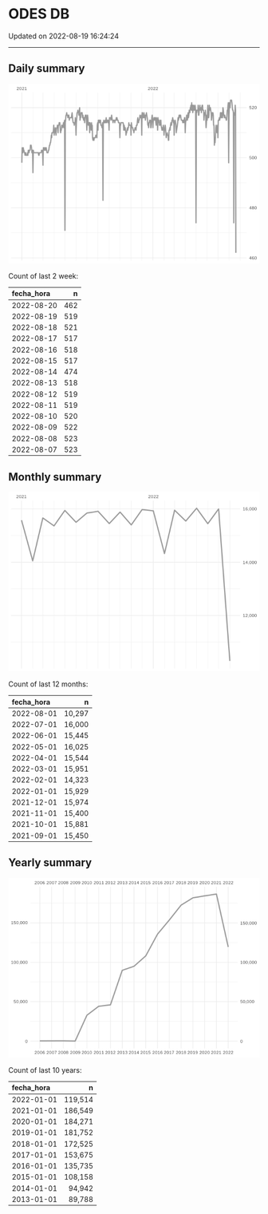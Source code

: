 
# ODES DB

Updated on 2022-08-19 16:24:24

-----

## Daily summary

![](figures/unnamed-chunk-2-1.png)<!-- -->

Count of last 2 week:

| fecha\_hora |   n |
| :---------- | --: |
| 2022-08-20  | 462 |
| 2022-08-19  | 519 |
| 2022-08-18  | 521 |
| 2022-08-17  | 517 |
| 2022-08-16  | 518 |
| 2022-08-15  | 517 |
| 2022-08-14  | 474 |
| 2022-08-13  | 518 |
| 2022-08-12  | 519 |
| 2022-08-11  | 519 |
| 2022-08-10  | 520 |
| 2022-08-09  | 522 |
| 2022-08-08  | 523 |
| 2022-08-07  | 523 |

## Monthly summary

![](figures/unnamed-chunk-4-1.png)<!-- -->

Count of last 12 months:

| fecha\_hora |      n |
| :---------- | -----: |
| 2022-08-01  | 10,297 |
| 2022-07-01  | 16,000 |
| 2022-06-01  | 15,445 |
| 2022-05-01  | 16,025 |
| 2022-04-01  | 15,544 |
| 2022-03-01  | 15,951 |
| 2022-02-01  | 14,323 |
| 2022-01-01  | 15,929 |
| 2021-12-01  | 15,974 |
| 2021-11-01  | 15,400 |
| 2021-10-01  | 15,881 |
| 2021-09-01  | 15,450 |

## Yearly summary

![](figures/unnamed-chunk-6-1.png)<!-- -->

Count of last 10 years:

| fecha\_hora |       n |
| :---------- | ------: |
| 2022-01-01  | 119,514 |
| 2021-01-01  | 186,549 |
| 2020-01-01  | 184,271 |
| 2019-01-01  | 181,752 |
| 2018-01-01  | 172,525 |
| 2017-01-01  | 153,675 |
| 2016-01-01  | 135,735 |
| 2015-01-01  | 108,158 |
| 2014-01-01  |  94,942 |
| 2013-01-01  |  89,788 |
